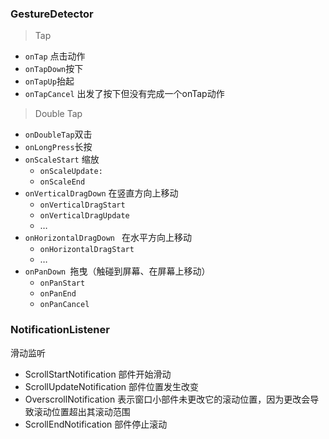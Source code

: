 ### GestureDetector

> Tap

- `onTap` 点击动作
- `onTapDown`按下
- `onTapUp`抬起
- `onTapCancel` 出发了按下但没有完成一个onTap动作

> Double Tap

- `onDoubleTap`双击
- `onLongPress`长按
- `onScaleStart` 缩放
  - `onScaleUpdate:`
  -  `onScaleEnd`
- `onVerticalDragDown` 在竖直方向上移动
  - `onVerticalDragStart`
  - `onVerticalDragUpdate`
  - …
- `onHorizontalDragDown ` 在水平方向上移动
  - `onHorizontalDragStart `
  - …
- `onPanDown `拖曳（触碰到屏幕、在屏幕上移动）
  - `onPanStart`
  - `onPanEnd`
  - `onPanCancel`

### **NotificationListener**

滑动监听

- ScrollStartNotification 部件开始滑动
- ScrollUpdateNotification 部件位置发生改变
- OverscrollNotification 表示窗口小部件未更改它的滚动位置，因为更改会导致滚动位置超出其滚动范围
- ScrollEndNotification 部件停止滚动



